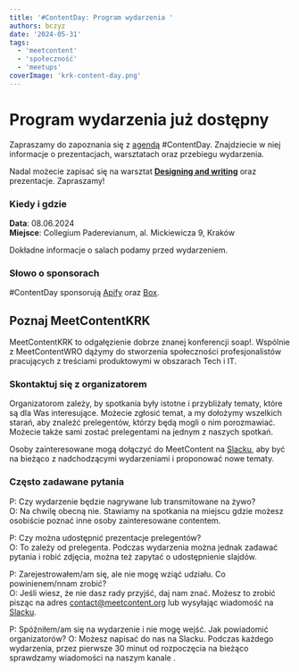 ```yaml
---
title: '#ContentDay: Program wydarzenia '
authors: bczyz
date: '2024-05-31'
tags:
  - 'meetcontent'
  - 'społeczność'
  - 'meetups'
coverImage: 'krk-content-day.png'
---
```


# Program wydarzenia już dostępny

Zapraszamy do zapoznania się z
[agendą](https://meetcontent.github.io/full-day/#schedule) #ContentDay.
Znajdziecie w niej informacje o prezentacjach, warsztatach oraz przebiegu
wydarzenia.

Nadal możecie zapisać się na warsztat
[**Designing and writing**](https://meetcontent.github.io/full-day/#workshops)
oraz prezentacje. Zapraszamy!

<!--truncate-->

### Kiedy i gdzie

**Data**: 08.06.2024 <br /> **Miejsce**: Collegium Paderevianum, al. Mickiewicza
9, Kraków

Dokładne informacje o salach podamy przed wydarzeniem.

### Słowo o sponsorach

#ContentDay sponsorują [Apify](https://apify.com/) oraz
[Box](https://www.box.com).

## Poznaj MeetContentKRK

MeetContentKRK to odgałęzienie dobrze znanej konferencji soap!. Wspólnie z
MeetContentWRO dążymy do stworzenia społeczności profesjonalistów pracujących z
treściami produktowymi w obszarach Tech i IT.

### Skontaktuj się z organizatorem

Organizatorom zależy, by spotkania były istotne i przybliżały tematy, które są
dla Was interesujące. Możecie zgłosić temat, a my dołożymy wszelkich starań, aby
znaleźć prelegentów, którzy będą mogli o nim porozmawiać. Możecie także sami
zostać prelegentami na jednym z naszych spotkań.

Osoby zainteresowane mogą dołączyć do MeetContent na
[Slacku](https://meetcontent.slack.com/), aby być na bieżąco z nadchodzącymi
wydarzeniami i proponować nowe tematy.

### Często zadawane pytania

P: Czy wydarzenie będzie nagrywane lub transmitowane na żywo? <br /> O: Na
chwilę obecną nie. Stawiamy na spotkania na miejscu gdzie możesz osobiście
poznać inne osoby zainteresowane contentem.

P: Czy można udostępnić prezentacje prelegentów? <br /> O: To zależy od
prelegenta. Podczas wydarzenia można jednak zadawać pytania i robić zdjęcia,
można też zapytać o udostępnienie slajdów.

P: Zarejestrowałem/am się, ale nie mogę wziąć udziału. Co powinienem/nnam
zrobić? <br /> O: Jeśli wiesz, że nie dasz rady przyjść, daj nam znać. Możesz to
zrobić pisząc na adres contact@meetcontent.org lub wysyłając wiadomość na
[Slacku](https://meetcontent.slack.com/).

P: Spóźniłem/am się na wydarzenie i nie mogę wejść. Jak powiadomić
organizatorów? O: Możesz napisać do nas na Slacku. Podczas każdego wydarzenia,
przez pierwsze 30 minut od rozpoczęcia na bieżąco sprawdzamy wiadomości na
naszym kanale .
